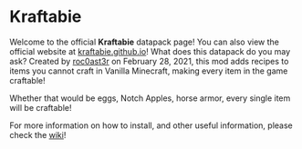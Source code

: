 # Kraftabie

Welcome to the official **Kraftabie** datapack page! You can also view the official website at [kraftabie.github.io](kraftabie.github.io)! What does this datapack do you may ask? Created by [roc0ast3r](github.com/Roc0ast3r) on February 28, 2021, this mod adds recipes to items you cannot craft in Vanilla Minecraft, making every item in the game craftable!

Whether that would be eggs, Notch Apples, horse armor, every single item will be craftable!

For more information on how to install, and other useful information, please check the [wiki](github.com/Kraftabie/kraftabie-mod/Wiki)!
